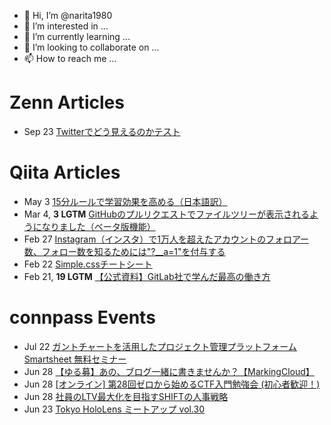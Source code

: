 - 👋 Hi, I’m @narita1980
- 👀 I’m interested in ...
- 🌱 I’m currently learning ...
- 💞️ I’m looking to collaborate on ...
- 📫 How to reach me ...

# Zenn Articles

<!-- profile updater begin: zenn -->
- Sep 23 [Twitterでどう見えるのかテスト](https://zenn.dev/narita1980/articles/cbb21f8d7f785752d6ac)
<!-- profile updater end: zenn -->

# Qiita Articles

<!-- profile updater begin: qiita -->
- May 3 [15分ルールで学習効果を高める（日本語訳）](https://qiita.com/narita1980/items/d0ad5246344fc6e4380f)
- Mar 4, **3 LGTM** [GitHubのプルリクエストでファイルツリーが表示されるようになりました（ベータ版機能）](https://qiita.com/narita1980/items/bee2c5232342a51e0415)
- Feb 27 [Instagram（インスタ）で1万人を超えたアカウントのフォロアー数、フォロー数を知るためには"?__a=1"を付与する](https://qiita.com/narita1980/items/630b7014fa893461b991)
- Feb 22 [Simple.cssチートシート](https://qiita.com/narita1980/items/fd2ccf0e91944aab9fd5)
- Feb 21, **19 LGTM** [【公式資料】GitLab社で学んだ最高の働き方](https://qiita.com/narita1980/items/d7d142c2bb6312cb9ad6)
<!-- profile updater end: qiita -->

# connpass Events

<!-- profile updater begin: connpass -->
- Jul 22 [ガントチャートを活用したプロジェクト管理プラットフォーム Smartsheet 無料セミナー](https://connpass.com/event/251461/)
- Jun 28 [【ゆる募】あの、ブログ一緒に書きませんか？【MarkingCloud】](https://markingcloud.connpass.com/event/251340/)
- Jun 28 [[オンライン] 第28回ゼロから始めるCTF入門勉強会 (初心者歓迎！)](https://zeroctf.connpass.com/event/251209/)
- Jun 28 [社員のLTV最大化を目指すSHIFTの人事戦略](https://shiftinc.connpass.com/event/249803/)
- Jun 23 [Tokyo HoloLens ミートアップ vol.30](https://hololens.connpass.com/event/249363/)
<!-- profile updater end: connpass -->

<!---
narita1980/narita1980 is a ✨ special ✨ repository because its `README.md` (this file) appears on your GitHub profile.
You can click the Preview link to take a look at your changes.
--->
